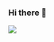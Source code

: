 ### Hi there 👋

<a href="https://github.com/Jean-Baptiste-Dho/github-readme-stats">
  <img align="center" src="(https://github-readme-stats.vercel.app/api?username=anuraghazra&show_icons=true&theme=radical)" />
</a>
<!--
**Jean-Baptiste-Dho/Jean-Baptiste-Dho** is a ✨ _special_ ✨ repository because its `README.md` (this file) appears on your GitHub profile.

Here are some ideas to get you started:

- 🔭 I’m currently working on ...
- 🌱 I’m currently learning ...
- 👯 I’m looking to collaborate on ...
- 🤔 I’m looking for help with ...
- 💬 Ask me about ...
- 📫 How to reach me: ...
- 😄 Pronouns: ...
- ⚡ Fun fact: ...
-->
